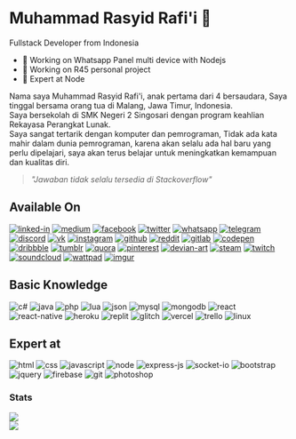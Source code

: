 # Muhammad Rasyid Rafi'i 👋
Fullstack Developer from Indonesia
- 🔭 Working on Whatsapp Panel multi device with Nodejs
- 🚀 Working on R45 personal project
- 🌱 Expert at Node  

Nama saya Muhammad Rasyid Rafi'i, anak pertama dari 4 bersaudara, Saya tinggal bersama orang tua di Malang, Jawa Timur, Indonesia.  
Saya bersekolah di SMK Negeri 2 Singosari dengan program keahlian Rekayasa Perangkat Lunak.  
Saya sangat tertarik dengan komputer dan pemrograman, Tidak ada kata mahir dalam dunia pemrograman, karena akan selalu ada hal baru yang perlu dipelajari, saya akan terus belajar untuk meningkatkan kemampuan dan kualitas diri.

> _"Jawaban tidak selalu tersedia di Stackoverflow"_

## Available On
[<img alt="linked-in" src="https://img.shields.io/badge/linkedin-%230077B5.svg?&style=for-the-badge&logo=linkedin&logoColor=white" />](https://www.linkedin.com/in/rasyidrafi/)
[<img alt="medium" src="https://img.shields.io/badge/medium-%2312100E.svg?&style=for-the-badge&logo=medium&logoColor=white" />](https://medium.com/@rasyid_rafi)
[<img alt="facebook" src="https://img.shields.io/badge/facebook-%231877F2.svg?&style=for-the-badge&logo=facebook&logoColor=white" />](https://www.facebook.com/r4syid.r4fi/)
[<img alt="twitter" src="https://img.shields.io/badge/twitter-%231DA1F2.svg?&style=for-the-badge&logo=twitter&logoColor=white" />](https://twitter.com/r4syid_r4fi)
[<img alt="whatsapp" src="https://img.shields.io/badge/WhatsApp-25D366?style=for-the-badge&logo=whatsapp&logoColor=white" />](https://wa.me/6289518514516)
[<img alt="telegram" src="https://img.shields.io/badge/Telegram-2CA5E0?style=for-the-badge&logo=telegram&logoColor=white" />](https://t.me/rasyid_rafi)
[<img alt="discord" src="https://img.shields.io/badge/Discord-7289DA?style=for-the-badge&logo=discord&logoColor=white" />](https://discord.gg/8Rm9XsBBjF)
[<img alt="vk" src="https://img.shields.io/badge/вконтакте-%232E87FB.svg?&style=for-the-badge&logo=vk&logoColor=white" />](https://vk.com/rasyid_rafi)
[<img alt="instagram" src="https://img.shields.io/badge/Instagram-E4405F?style=for-the-badge&logo=instagram&logoColor=white" />](https://www.instagram.com/rasyid_rafi/)
[<img alt="github" src="https://img.shields.io/badge/GitHub-100000?style=for-the-badge&logo=github&logoColor=white" />](https://github.com/rasyidrafi)
[<img alt="reddit" src="https://img.shields.io/badge/Reddit-FF4500?style=for-the-badge&logo=reddit&logoColor=white" />](https://www.reddit.com/user/rasyid_rafi)
[<img alt="gitlab" src="https://img.shields.io/badge/GitLab-330F63?style=for-the-badge&logo=gitlab&logoColor=white" />](https://gitlab.com/rasyid_rafi)
[<img alt="codepen" src="https://img.shields.io/badge/Codepen-000000?style=for-the-badge&logo=codepen&logoColor=white" />](https://codepen.io/rasyid_rafi)
[<img alt="dribbble" src="https://img.shields.io/badge/Dribbble-EA4C89?style=for-the-badge&logo=dribbble&logoColor=white" />](https://dribbble.com/rasyid_rafi)
[<img alt="tumblr" src="https://img.shields.io/badge/Tumblr-%2336465D.svg?&style=for-the-badge&logo=Tumblr&logoColor=white" />](https://rasyidrafi.tumblr.com/)
[<img alt="quora" src="https://img.shields.io/badge/Quora-%23B92B27.svg?&style=for-the-badge&logo=Quora&logoColor=white" />](https://id.quora.com/profile/Rasyid-Rafi-1)
[<img alt="pinterest" src="https://img.shields.io/badge/Pinterest-%23E60023.svg?&style=for-the-badge&logo=Pinterest&logoColor=white" />](https://id.pinterest.com/rasyid_rafi/)
[<img alt="devian-art" src="https://img.shields.io/badge/DeviantArt-05CC47?style=for-the-badge&logo=deviantart&logoColor=white" />](https://www.deviantart.com/r4sy1d)
[<img alt="steam" src="https://img.shields.io/badge/Steam-000000?style=for-the-badge&logo=steam&logoColor=white" />](https://steamcommunity.com/id/rasyid_rafi/)
[<img alt="twitch" src="https://img.shields.io/badge/Twitch-9146FF?style=for-the-badge&logo=twitch&logoColor=white" />](https://www.twitch.tv/rasyid_rafi)
[<img alt="soundcloud" src="https://img.shields.io/badge/SoundCloud-FF3300?style=for-the-badge&logo=soundcloud&logoColor=white" />](https://soundcloud.com/rasyid_rafi)
[<img alt="wattpad" src="https://img.shields.io/static/v1?style=for-the-badge&message=Wattpad&color=FF500A&logo=Wattpad&logoColor=FFFFFF&label=" />](https://www.wattpad.com/user/rasyid_rafi)
[<img alt="imgur" src="https://img.shields.io/static/v1?style=for-the-badge&message=Imgur&color=1BB76E&logo=Imgur&logoColor=FFFFFF&label=" />](https://imgur.com/user/rasyidrafi/posts)

## Basic Knowledge
![c#](https://img.shields.io/badge/C%23-239120?style=for-the-badge&logo=c-sharp&logoColor=white)
![java](https://img.shields.io/badge/Java-ED8B00?style=for-the-badge&logo=java&logoColor=white)
![php](https://img.shields.io/badge/PHP-777BB4?style=for-the-badge&logo=php&logoColor=white)
![lua](https://img.shields.io/badge/Lua-2C2D72?style=for-the-badge&logo=lua&logoColor=white)
![json](https://img.shields.io/badge/json-5E5C5C?style=for-the-badge&logo=json&logoColor=white)
![mysql](https://img.shields.io/badge/MySQL-00000F?style=for-the-badge&logo=mysql&logoColor=white)
![mongodb](https://img.shields.io/badge/MongoDB-4EA94B?style=for-the-badge&logo=mongodb&logoColor=white)
![react](https://img.shields.io/badge/React-20232A?style=for-the-badge&logo=react&logoColor=61DAFB)
![react-native](https://img.shields.io/badge/React_Native-20232A?style=for-the-badge&logo=react&logoColor=61DAFB)
![heroku](https://img.shields.io/badge/Heroku-430098?style=for-the-badge&logo=heroku&logoColor=white)
![replit](https://img.shields.io/badge/replit-667881?style=for-the-badge&logo=replit&logoColor=white)
![glitch](https://img.shields.io/badge/Glitch-2800ff?style=for-the-badge&logo=glitch&logoColor=white)
![vercel](https://img.shields.io/badge/Vercel-000000?style=for-the-badge&logo=vercel&logoColor=white)
![trello](https://img.shields.io/badge/Trello-0052CC?style=for-the-badge&logo=trello&logoColor=white)
![linux](https://img.shields.io/badge/Linux-FCC624?style=for-the-badge&logo=linux&logoColor=black)

## Expert at
![html](https://img.shields.io/badge/HTML5-E34F26?style=for-the-badge&logo=html5&logoColor=white)
![css](https://img.shields.io/badge/CSS3-1572B6?style=for-the-badge&logo=css3&logoColor=white)
![javascript](https://img.shields.io/badge/JavaScript-323330?style=for-the-badge&logo=javascript&logoColor=F7DF1E)
![node](https://img.shields.io/badge/Node.js-339933?style=for-the-badge&logo=nodedotjs&logoColor=white)
![express-js](https://img.shields.io/badge/Express.js-000000?style=for-the-badge&logo=express&logoColor=white)
![socket-io](https://img.shields.io/badge/Socket.io-010101?&style=for-the-badge&logo=Socket.io&logoColor=white)
![bootstrap](https://img.shields.io/badge/Bootstrap-563D7C?style=for-the-badge&logo=bootstrap&logoColor=white)
![jquery](https://img.shields.io/badge/jQuery-0769AD?style=for-the-badge&logo=jquery&logoColor=white)
![firebase](https://img.shields.io/badge/firebase-ffca28?style=for-the-badge&logo=firebase&logoColor=black)
![git](https://img.shields.io/badge/Git-F05032?style=for-the-badge&logo=git&logoColor=white)
![photoshop](https://img.shields.io/static/v1?style=for-the-badge&message=Adobe+Photoshop&color=31A8FF&logo=Adobe+Photoshop&logoColor=FFFFFF&label=)

### Stats
<div class="stats">
<img src="https://github-readme-stats.vercel.app/api?username=rasyidrafi&show_icons=true&theme=radical&hide_border=true" />
<br>
<img src="https://github-readme-streak-stats.herokuapp.com?user=rasyidrafi&theme=radical&hide_border=true" />
</div>
